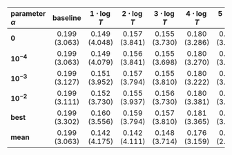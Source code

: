 | **parameter $\alpha$**   | **baseline**  | **$1\cdot \log{T}$** | **$2\cdot \log{T}$** | **$3\cdot \log{T}$** | **$4\cdot \log{T}$** | **$5\cdot \log{T}$** |
|:--------------|:-------------:|:-----------------------------:|:-----------------------------:|:-----------------------------:|:-----------------------------:|:-----------------------------:|
| **$0$**       | 0.199 (3.063) | 0.149 (4.048)                 | 0.157 (3.841)                 | 0.155 (3.730)                 | 0.180 (3.286)                 | 0.188 (3.032)                 |
| **$10^{-4}$** | 0.199 (3.063) | 0.149 (4.079)                 | 0.156 (3.841)                 | 0.155 (3.698)                 | 0.180 (3.270)                 | 0.188 (3.048)                 |
| **$10^{-3}$** | 0.199 (3.127) | 0.151 (3.952)                 | 0.157 (3.794)                 | 0.155 (3.810)                 | 0.180 (3.222)                 | 0.189 (3.095)                 |
| **$10^{-2}$** | 0.199 (3.111) | 0.152 (3.730)                 | 0.155 (3.937)                 | 0.156 (3.730)                 | 0.180 (3.381)                 | 0.189 (3.111)                 |
| **best**      | 0.199 (3.302) | 0.160 (3.556)                 | 0.159 (3.794)                 | 0.157 (3.810)                 | 0.181 (3.365)                 | 0.189 (3.175)                 |
| **mean**      | 0.199 (3.063) | 0.142 (4.175)                 | 0.142 (4.111)                 | 0.148 (3.714)                 | 0.176 (3.159)                 | 0.186 (2.778)                 |
